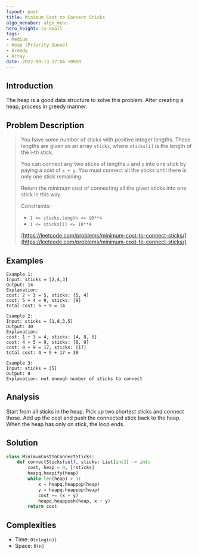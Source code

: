 ```yaml
---
layout: post
title: Minimum Cost to Connect Sticks
algo_menubar: algo_menu
hero_height: is-small
tags:
- Medium
- Heap (Priority Queue)
- Greedy
- Array
date: 2022-09-13 17:04 +0900
---
```

## Introduction
The heap is a good data structure to solve this problem.
After creating a heap, process in greedy manner.

## Problem Description
> You have some number of sticks with positive integer lengths.
> These lengths are given as an array `sticks`, where `sticks[i]` is the length of the i-th stick.
>
> You can connect any two sticks of lengths `x` and `y` into one stick by paying a cost of `x + y`.
> You must connect all the sticks until there is only one stick remaining.
> 
> Return the minimum cost of connecting all the given sticks into one stick in this way.
>
> Constraints:
> - `1 <= sticks.length <= 10**4`
> - `1 <= sticks[i] <= 10**4`
>
> [https://leetcode.com/problems/minimum-cost-to-connect-sticks/](https://leetcode.com/problems/minimum-cost-to-connect-sticks/)

## Examples
```
Example 1:
Input: sticks = [2,4,3]
Output: 14
Explanation:
cost: 2 + 3 = 5, sticks: [5, 4]
cost: 5 + 4 = 9, sticks: [9]
total cost: 5 + 9 = 14
```

```
Example 2:
Input: sticks = [1,8,3,5]
Output: 30
Explanation:
cost: 1 + 3 = 4, sticks: [4, 8, 5]
cost: 4 + 5 = 9, sticks: [8, 9]
cost: 8 + 9 = 17, sticks: [17]
total cost: 4 + 9 + 17 = 30
```

```
Example 3:
Input: sticks = [5]
Output: 0
Explanation: not enough number of sticks to connect
```

## Analysis
Start from all sticks in the heap.
Pick up two shortest sticks and connect those.
Add up the cost and push the connected stick back to the heap.
When the heap has only on stick, the loop ends.

## Solution
```python
class MinimumCostToConnectSticks:
    def connectSticks(self, sticks: List[int]) -> int:
        cost, heap = 0, [*sticks]
        heapq.heapify(heap)
        while len(heap) > 1:
            x = heapq.heappop(heap)
            y = heapq.heappop(heap)
            cost += (x + y)
            heapq.heappush(heap, x + y)
        return cost
```

## Complexities
- Time: `O(nlog(n))`
- Space: `O(n)`
